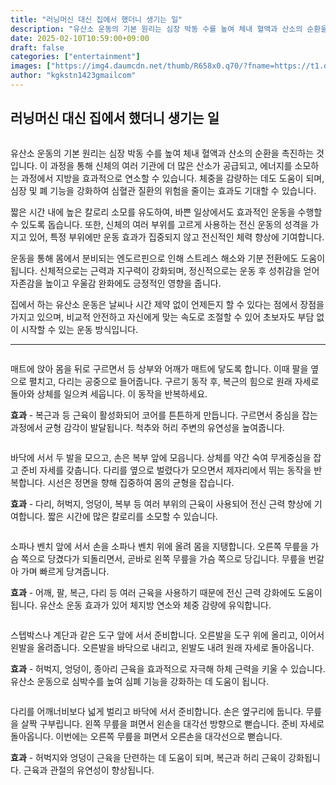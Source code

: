 ```yaml
---
title: "러닝머신 대신 집에서 했더니 생기는 일"
description: "유산소 운동의 기본 원리는 심장 박동 수를 높여 체내 혈액과 산소의 순환을 촉진하는 것입니다. 이 과정을 통해 신체의 여러 기관에 더 많은 산소가 공급되고, 에너지를 소모하는 과정에서 지방을 효과적으로 연소할 수 있습니다. 체중을 감량하는 데도 도움이 되며, 심장 및 "
date: 2025-02-10T10:59:00+09:00
draft: false
categories: ["entertainment"]
images: ["https://img4.daumcdn.net/thumb/R658x0.q70/?fname=https://t1.daumcdn.net/news/202412/09/tenbody/20241209073016022rjon.jpg", "https://t1.daumcdn.net/news/202412/09/tenbody/20241209073016324wzbt.gif", "https://t1.daumcdn.net/news/202412/09/tenbody/20241209073016678biyo.gif", "https://t1.daumcdn.net/news/202412/09/tenbody/20241209073016948ucyx.gif", "https://t1.daumcdn.net/news/202412/09/tenbody/20241209073017346yrap.gif"]
author: "kgkstn1423gmailcom"
---
```


<h2 >러닝머신 대신 집에서 했더니 생기는 일</h2> <figure ><img src="https://img4.daumcdn.net/thumb/R658x0.q70/?fname=https://t1.daumcdn.net/news/202412/09/tenbody/20241209073016022rjon.jpg" alt=""/></figure> <p>유산소 운동의 기본 원리는 심장 박동 수를 높여 체내 혈액과 산소의 순환을 촉진하는 것입니다. 이 과정을 통해 신체의 여러 기관에 더 많은 산소가 공급되고, 에너지를 소모하는 과정에서 지방을 효과적으로 연소할 수 있습니다. 체중을 감량하는 데도 도움이 되며, 심장 및 폐 기능을 강화하여 심혈관 질환의 위험을 줄이는 효과도 기대할 수 있습니다.</p> <p>짧은 시간 내에 높은 칼로리 소모를 유도하여, 바쁜 일상에서도 효과적인 운동을 수행할 수 있도록 돕습니다. 또한, 신체의 여러 부위를 고르게 사용하는 전신 운동의 성격을 가지고 있어, 특정 부위에만 운동 효과가 집중되지 않고 전신적인 체력 향상에 기여합니다.</p> <p>운동을 통해 몸에서 분비되는 엔도르핀으로 인해 스트레스 해소와 기분 전환에도 도움이 됩니다. 신체적으로는 근력과 지구력이 강화되며, 정신적으로는 운동 후 성취감을 얻어 자존감을 높이고 우울감 완화에도 긍정적인 영향을 줍니다.</p> <p>집에서 하는 유산소 운동은 날씨나 시간 제약 없이 언제든지 할 수 있다는 점에서 장점을 가지고 있으며, 비교적 안전하고 자신에게 맞는 속도로 조절할 수 있어 초보자도 부담 없이 시작할 수 있는 운동 방식입니다.</p> <hr /> <figure ><img src="https://t1.daumcdn.net/news/202412/09/tenbody/20241209073016324wzbt.gif" alt=""/></figure> <p>매트에 앉아 몸을 뒤로 구르면서 등 상부와 어깨가 매트에 닿도록 합니다. 이때 팔을 옆으로 펼치고, 다리는 공중으로 들어줍니다. 구르기 동작 후, 복근의 힘으로 원래 자세로 돌아와 상체를 일으켜 세웁니다. 이 동작을 반복하세요.</p> <p><strong>효과</strong> - 복근과 등 근육이 활성화되어 코어를 튼튼하게 만듭니다. 구르면서 중심을 잡는 과정에서 균형 감각이 발달됩니다. 척추와 허리 주변의 유연성을 높여줍니다.</p> <figure ><img src="https://t1.daumcdn.net/news/202412/09/tenbody/20241209073016678biyo.gif" alt=""/></figure> <p>바닥에 서서 두 발을 모으고, 손은 복부 앞에 모읍니다. 상체를 약간 숙여 무게중심을 잡고 준비 자세를 갖춥니다. 다리를 옆으로 벌렸다가 모으면서 제자리에서 뛰는 동작을 반복합니다. 시선은 정면을 향해 집중하여 몸의 균형을 잡습니다.</p> <p><strong>효과</strong> - 다리, 허벅지, 엉덩이, 복부 등 여러 부위의 근육이 사용되어 전신 근력 향상에 기여합니다. 짧은 시간에 많은 칼로리를 소모할 수 있습니다.</p> <figure ><img src="https://t1.daumcdn.net/news/202412/09/tenbody/20241209073016948ucyx.gif" alt=""/></figure> <p>소파나 벤치 앞에 서서 손을 소파나 벤치 위에 올려 몸을 지탱합니다. 오른쪽 무릎을 가슴 쪽으로 당겼다가 되돌리면서, 곧바로 왼쪽 무릎을 가슴 쪽으로 당깁니다. 무릎을 번갈아 가며 빠르게 당겨줍니다.</p> <p><strong>효과</strong> - 어깨, 팔, 복근, 다리 등 여러 근육을 사용하기 때문에 전신 근력 강화에도 도움이 됩니다. 유산소 운동 효과가 있어 체지방 연소와 체중 감량에 유익합니다.</p> <figure ><img src="https://t1.daumcdn.net/news/202412/09/tenbody/20241209073017346yrap.gif" alt=""/></figure> <p>스텝박스나 계단과 같은 도구 앞에 서서 준비합니다. 오른발을 도구 위에 올리고, 이어서 왼발을 올려줍니다. 오른발을 바닥으로 내리고, 왼발도 내려 원래 자세로 돌아옵니다.</p> <p><strong>효과</strong> - 허벅지, 엉덩이, 종아리 근육을 효과적으로 자극해 하체 근력을 키울 수 있습니다. 유산소 운동으로 심박수를 높여 심폐 기능을 강화하는 데 도움이 됩니다.</p> <figure ><img src="https://t1.daumcdn.net/news/202412/09/tenbody/20241209073017705gvci.gif" alt=""/></figure> <p>다리를 어깨너비보다 넓게 벌리고 바닥에 서서 준비합니다. 손은 옆구리에 둡니다. 무릎을 살짝 구부립니다. 왼쪽 무릎을 펴면서 왼손을 대각선 방향으로 뻗습니다. 준비 자세로 돌아옵니다. 이번에는 오른쪽 무릎을 펴면서 오른손을 대각선으로 뻗습니다.</p> <p><strong>효과</strong> - 허벅지와 엉덩이 근육을 단련하는 데 도움이 되며, 복근과 허리 근육이 강화됩니다. 근육과 관절의 유연성이 향상됩니다.</p>